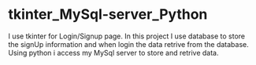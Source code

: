 # tkinter_MySql-server_Python
I use tkinter for Login/Signup page. In this project I use database to store the signUp information and when  login the data retrive from the database. Using python i access my MySql server to store and retrive data.  
